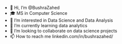 - 👋 Hi, I’m @BushraZahed
- 🎓 MS in Computer Science
- 👀 I’m interested in Data Science and Data Analysis  
- 🌱 I’m currently learning data analytics
- 💞️ I’m looking to collaborate on data science projects
- 📫 How to reach me linkedin.com/in/bushrazahed/

<!---
BushraZahed/BushraZahed is a ✨ special ✨ repository because its `README.md` (this file) appears on your GitHub profile.
You can click the Preview link to take a look at your changes.
--->
